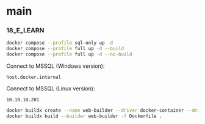 # main


### 18_E_LEARN

```sh
docker compose --profile sql-only up -d
docker compose --profile full up -d --build
docker compose --profile full up -d --no-build
```

Connect to MSSQL (Windows version):

```
host.docker.internal
```

Connect to MSSQL (Linux version):

```
10.10.10.201
```

```sh
docker buildx create --name web-builder --driver docker-container --driver-opt network=container:18_e_learn_app-network --use
docker buildx build --builder web-builder -f Dockerfile .
```